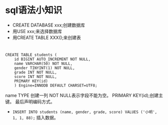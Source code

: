 # sql语法小知识

+ CREATE DATABASE xxx;创建数据库
+ 用USE xxx;来选择数据库
+ 用CREATE TABLE XXX();来创建表
#	
	CREATE TABLE students (
  		id BIGINT AUTO_INCREMENT NOT NULL,
  		name VARCHAR(50) NOT NULL,
  		gender TINYINT(1) NOT NULL,
  		grade INT NOT NULL,
  		score INT NOT NULL,
  		PRIMARY KEY(id)
		) Engine=INNODB DEFAULT CHARSET=UTF8;
name TYPE 创建一列 NOT NULL表示字段不能为空。 PRIMARY KEY(id);创建主键。 最后声明编码方式。

+ ``INSERT INTO students (name, gender, grade, score) VALUES ('小明', 1, 1, 88);``
插入数据。
